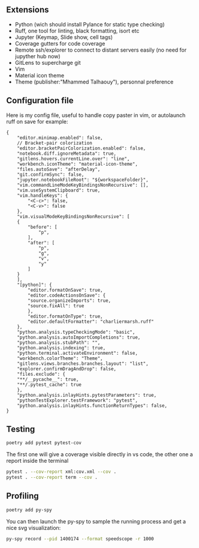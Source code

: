 ## Extensions
- Python (wich should install Pylance for static type checking)
- Ruff, one tool for linting, black formatting, isort etc
- Jupyter (Keymap, Slide show, cell tags)
- Coverage gutters for code coverage
- Remote ssh/explorer to connect to distant servers easily (no need for jupyther hub now)
- GitLens to supercharge git
- Vim
- Material icon theme
- Theme (publisher:"Mhammed Talhaouy"), personnal preference

## Configuration file
Here is my config file,  useful to handle copy paster in vim, or autolaunch ruff on save for example:  

```
{
	"editor.minimap.enabled": false,  
	// Bracket-pair colorization  
	"editor.bracketPairColorization.enabled": false,  
	"notebook.diff.ignoreMetadata": true,  
	"gitlens.hovers.currentLine.over": "line",  
	"workbench.iconTheme": "material-icon-theme",  
	"files.autoSave": "afterDelay",  
	"git.confirmSync": false,  
	"jupyter.notebookFileRoot": "${workspaceFolder}",  
	"vim.commandLineModeKeyBindingsNonRecursive": [],  
	"vim.useSystemClipboard": true,  
	"vim.handleKeys": {  
		"<C-c>": false,  
		"<C-v>": false  
	},  
	"vim.visualModeKeyBindingsNonRecursive": [  
	{  
		"before": [  
			"p",  
		],  
		"after": [  
			"p",  
			"g",  
			"v",  
			"y"  
		]  
	}  
	],  
	"[python]": {  
		"editor.formatOnSave": true,  
		"editor.codeActionsOnSave": {  
		"source.organizeImports": true,  
		"source.fixAll": true  
		},  
		"editor.formatOnType": true,
 		"editor.defaultFormatter": "charliermarsh.ruff"
	},  
	"python.analysis.typeCheckingMode": "basic",  
	"python.analysis.autoImportCompletions": true,  
	"python.analysis.stubPath": "",  
	"python.analysis.indexing": true,  
	"python.terminal.activateEnvironment": false,  
	"workbench.colorTheme": "Theme",  
	"gitlens.views.branches.branches.layout": "list",  
	"explorer.confirmDragAndDrop": false,  
	"files.exclude": {  
	"**/__pycache__": true,  
	"**/.pytest_cache": true  
	},  
	"python.analysis.inlayHints.pytestParameters": true,  
	"pythonTestExplorer.testFramework": "pytest",  
	"python.analysis.inlayHints.functionReturnTypes": false,  
}  
```

## Testing
``` bash
poetry add pytest pytest-cov
```  
The first one will give a coverage visible directly in vs code, the other one a report inside the terminal
```bash
pytest . --cov-report xml:cov.xml --cov .
pytest . --cov-report term --cov .
```  

## Profiling
``` bash
poetry add py-spy
```  
You can then launch the py-spy to sample the running process and get a nice svg visualization:  
``` bash
py-spy record --pid 1400174 --format speedscope -r 1000
```

